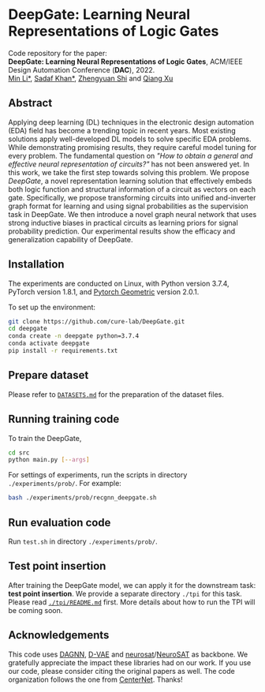# DeepGate: Learning Neural Representations of Logic Gates

Code repository for the paper:  
**DeepGate: Learning Neural Representations of Logic Gates**, ACM/IEEE Design Automation Conference (**DAC**), 2022.  
[Min Li\*](https://scholar.google.com/citations?user=X5gRH80AAAAJ&hl=zh-CN), [Sadaf Khan\*](https://khan-sadaf.github.io/), [Zhengyuan Shi](https://cure-lab.github.io/people/zhengyuan_shi/index.html) and [Qiang Xu](https://cure-lab.github.io/qiang_xu.html)

## Abstract
Applying deep learning (DL) techniques in the electronic design automation (EDA) field has become a trending topic in recent years. Most existing solutions apply well-developed DL models to solve specific EDA problems. While demonstrating promising results, they require careful model tuning for every problem. The fundamental question on *"How to obtain a general and effective neural representation of circuits?"* has not been answered yet. In this work, we take the first step towards solving this problem. We propose *DeepGate*, a novel representation learning solution that effectively embeds both logic function and structural information of a circuit as vectors on each gate. Specifically, we propose transforming circuits into unified and-inverter graph format for learning and using signal probabilities as the supervision task in DeepGate. We then introduce a novel graph neural network that uses strong inductive biases in practical circuits as learning priors for signal probability prediction. Our experimental results show the efficacy and generalization capability of DeepGate.


## Installation
The experiments are conducted on Linux, with Python version 3.7.4, PyTorch version 1.8.1, and [Pytorch Geometric](https://github.com/pyg-team/pytorch_geometric) version 2.0.1.

To set up the environment:
```sh
git clone https://github.com/cure-lab/DeepGate.git
cd deepgate
conda create -n deepgate python=3.7.4
conda activate deepgate
pip install -r requirements.txt
```

## Prepare dataset
Please refer to [`DATASETS.md`](DATASETS.md) for the preparation of the dataset files.

## Running training code
To train the DeepGate,
```sh
cd src
python main.py [--args]
```
For settings of experiments, run the scripts in directory `./experiments/prob/`. For example: 
```sh
bash ./experiments/prob/recgnn_deepgate.sh
```
## Run evaluation code
Run `test.sh`  in directory `./experiments/prob/`.


## Test point insertion
After training the DeepGate model, we can apply it for the downstream task: **test point insertion**. We provide a separate directory `./tpi` for this task. Please read [`./tpi/README.md`](tpi/README.md) first. More details about how to run the TPI will be coming soon.

## Acknowledgements
This code uses [DAGNN](https://github.com/vthost/DAGNN), [D-VAE](https://github.com/muhanzhang/D-VAE) and [neurosat](https://github.com/dselsam/neurosat)/[NeuroSAT](https://github.com/ryanzhangfan/NeuroSAT) as backbone. We gratefully appreciate the impact these libraries had on our work. If you use our code, please consider citing the original papers as well. The code organization follows the one from [CenterNet](https://github.com/xingyizhou/CenterNet). Thanks!
